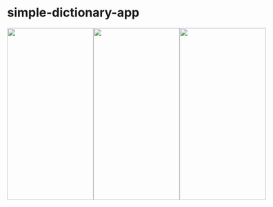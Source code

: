 # simple-dictionary-app
<div style = "display: flex;">
  <img src = "https://github.com/Paywinful/dictionary/assets/98626190/a81ff89b-7045-4d3b-86fb-1ca65d04dbd2" height = 400px width= 200px>
  <img src = "https://github.com/Paywinful/dictionary/assets/98626190/463e6480-128e-4843-aa42-57d76efdb581" height = 400px width= 200px> 
  <img src = "https://github.com/Paywinful/dictionary/assets/98626190/7104cba8-fe8a-4ea7-9d64-99d2739527a8" height = 400px width= 200px>
</div>
